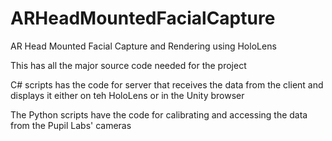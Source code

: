 # ARHeadMountedFacialCapture
AR Head Mounted Facial Capture and Rendering using HoloLens

This has all the major source code needed for the project

C# scripts has the code for server that receives the data from the client and displays it either on teh HoloLens or in the Unity browser

The Python scripts have the code for calibrating and accessing the data from the Pupil Labs' cameras

